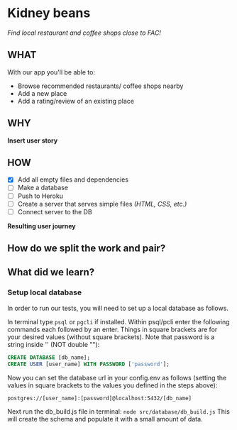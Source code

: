 # Kidney beans

_*Find local restaurant and coffee shops close to FAC!*_

## WHAT
With our app you'll be able to:
* Browse recommended restaurants/ coffee shops nearby
* Add a new place
* Add a rating/review of an existing place

## WHY
__Insert user story__

## HOW

- [x] Add all empty files and dependencies
- [ ] Make a database
- [ ] Push to Heroku
- [ ] Create a server that serves simple files _*(HTML, CSS, etc.)*_
- [ ] Connect server to the DB

__Resulting user journey__

## How do we split the work and pair?

## What did we learn?

### Setup local database
In order to run our tests, you will need to set up a local database as follows.

In terminal type ```psql``` or ```pgcli``` if installed.
Within psql/pcli enter the following commands each followed by an enter. Things in square brackets are for your desired values (without square brackets). Note that password is a string inside '' (NOT double ""):
```sql
CREATE DATABASE [db_name];
CREATE USER [user_name] WITH PASSWORD ['password'];
```

Now you can set the database url in your config.env as follows (setting the values in square brackets to the values you defined in the steps above):

```postgres://[user_name]:[password]@localhost:5432/[db_name]```

Next run the db_build.js file in terminal:
```node src/database/db_build.js```
This will create the schema and populate it with a small amount of data.

